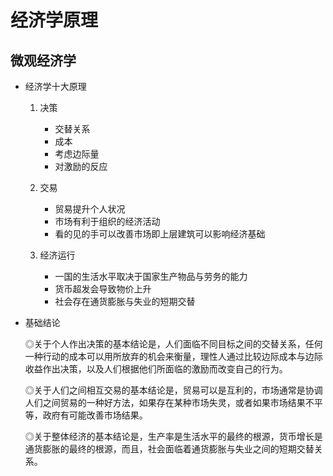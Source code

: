 # 经济学原理

## 微观经济学  

- 经济学十大原理

    1. 决策

        - 交替关系
        - 成本
        - 考虑边际量
        - 对激励的反应

    2. 交易

        - 贸易提升个人状况
        - 市场有利于组织的经济活动
        - 看的见的手可以改善市场即上层建筑可以影响经济基础

    3. 经济运行

        - 一国的生活水平取决于国家生产物品与劳务的能力
        - 货币超发会导致物价上升
        - 社会存在通货膨胀与失业的短期交替
- 基础结论

    ◎关于个人作出决策的基本结论是，人们面临不同目标之间的交替关系，任何一种行动的成本可以用所放弃的机会来衡量，理性人通过比较边际成本与边际收益作出决策，以及人们根据他们所面临的激励而改变自己的行为。

    ◎关于人们之间相互交易的基本结论是，贸易可以是互利的，市场通常是协调人们之间贸易的一种好方法，如果存在某种市场失灵，或者如果市场结果不平等，政府有可能改善市场结果。

    ◎关于整体经济的基本结论是，生产率是生活水平的最终的根源，货币增长是通货膨胀的最终的根源，而且，社会面临着通货膨胀与失业之间的短期交替关系。  

